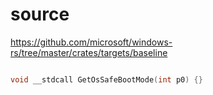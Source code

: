 # source

<https://github.com/microsoft/windows-rs/tree/master/crates/targets/baseline>

```c

void __stdcall GetOsSafeBootMode(int p0) {}

```
